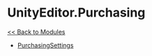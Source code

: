 # UnityEditor.Purchasing
[<< Back to Modules](index.md)
- [PurchasingSettings](UnityEditor.Purchasing.PurchasingSettings.md)
